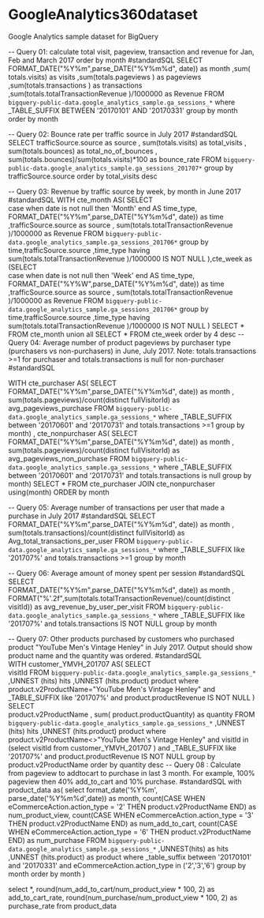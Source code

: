 # GoogleAnalytics360dataset
Google Analytics sample dataset for BigQuery

-- Query 01: calculate total visit, pageview, transaction and revenue for Jan, Feb and March 2017 order by month
#standardSQL
SELECT FORMAT_DATE("%Y%m",parse_DATE("%Y%m%d", date)) as month
  ,sum( totals.visits) as visits
  ,sum(totals.pageviews ) as pageviews
  ,sum(totals.transactions ) as transactions
  ,sum(totals.totalTransactionRevenue )/1000000 as Revenue
FROM `bigquery-public-data.google_analytics_sample.ga_sessions_*`
where _TABLE_SUFFIX BETWEEN '20170101' AND '20170331'
group by month
order by month

 
 -- Query 02: Bounce rate per traffic source in July 2017
#standardSQL
 SELECT trafficSource.source as source
  , sum(totals.visits) as total_visits
  , sum(totals.bounces) as total_no_of_bounces
  , sum(totals.bounces)/sum(totals.visits)*100 as bounce_rate
FROM `bigquery-public-data.google_analytics_sample.ga_sessions_201707*`
group by trafficSource.source
order by total_visits desc
 


-- Query 03: Revenue by traffic source by week, by month in June 2017
#standardSQL
WITH cte_month AS(
  SELECT  
    case when date is not null then 'Month' end AS time_type,
    FORMAT_DATE("%Y%m",parse_DATE("%Y%m%d", date)) as time
    ,trafficSource.source as source
    , sum(totals.totalTransactionRevenue )/1000000 as Revenue
  FROM `bigquery-public-data.google_analytics_sample.ga_sessions_201706*`
  group by time,trafficSource.source ,time_type
  having sum(totals.totalTransactionRevenue )/1000000 IS NOT NULL
  ),cte_week as
  (SELECT  
    case when date is not null then 'Week' end AS time_type,
    FORMAT_DATE("%Y%W",parse_DATE("%Y%m%d", date)) as time
    ,trafficSource.source as source
    , sum(totals.totalTransactionRevenue )/1000000 as Revenue
  FROM `bigquery-public-data.google_analytics_sample.ga_sessions_201706*`
  group by time,trafficSource.source ,time_type
  having sum(totals.totalTransactionRevenue )/1000000 IS NOT NULL
  )
SELECT * FROM cte_month 
union all
SELECT * FROM cte_week 
order by 4 desc
--Query 04: Average number of product pageviews by purchaser type (purchasers vs non-purchasers) in June, July 2017. Note: totals.transactions >=1 for purchaser and totals.transactions is null for non-purchaser
#standardSQL
 
WITH cte_purchaser AS(
SELECT      
    FORMAT_DATE("%Y%m",parse_DATE("%Y%m%d", date)) as month
    , sum(totals.pageviews)/count(distinct fullVisitorId) as avg_pageviews_purchase
FROM `bigquery-public-data.google_analytics_sample.ga_sessions_*`
where _TABLE_SUFFIX between '20170601' and '20170731' 
  and totals.transactions >=1
group by month)
, cte_nonpurchaser AS(
SELECT      
    FORMAT_DATE("%Y%m",parse_DATE("%Y%m%d", date)) as month
    , sum(totals.pageviews)/count(distinct fullVisitorId) as avg_pageviews_non_purchase 
FROM `bigquery-public-data.google_analytics_sample.ga_sessions_*`
where _TABLE_SUFFIX between '20170601' and '20170731' 
   and totals.transactions is null
 group by month)
SELECT * FROM cte_purchaser 
JOIN cte_nonpurchaser 
using(month)
ORDER by month
 
 
 
-- Query 05: Average number of transactions per user that made a purchase in July 2017
#standardSQL
 SELECT      
    FORMAT_DATE("%Y%m",parse_DATE("%Y%m%d", date)) as month
    , sum(totals.transactions)/count(distinct fullVisitorId) as Avg_total_transactions_per_user
FROM `bigquery-public-data.google_analytics_sample.ga_sessions_*`
where _TABLE_SUFFIX like '201707%'
  and totals.transactions >=1
group by month



-- Query 06: Average amount of money spent per session
#standardSQL
SELECT      
    FORMAT_DATE("%Y%m",parse_DATE("%Y%m%d", date)) as month
    , FORMAT("%'.2f",sum(totals.totalTransactionRevenue)/count(distinct visitId)) as avg_revenue_by_user_per_visit
FROM `bigquery-public-data.google_analytics_sample.ga_sessions_*`
where _TABLE_SUFFIX like '201707%'
  and totals.transactions IS NOT NULL
group by month
 

-- Query 07: Other products purchased by customers who purchased product "YouTube Men's Vintage Henley" in July 2017. Output should show product name and the quantity was ordered.
#standardSQL   
WITH customer_YMVH_201707 AS(
  SELECT      
      visitId
  FROM `bigquery-public-data.google_analytics_sample.ga_sessions_*`
    ,UNNEST (hits) hits
    ,UNNEST (hits.product) product
  where product.v2ProductName="YouTube Men's Vintage Henley"
    and _TABLE_SUFFIX like '201707%'
    and product.productRevenue IS NOT NULL
)
SELECT      
    product.v2ProductName
    , sum( product.productQuantity) as quantity
FROM `bigquery-public-data.google_analytics_sample.ga_sessions_*`
  ,UNNEST (hits) hits
  ,UNNEST (hits.product) product
where product.v2ProductName<>"YouTube Men's Vintage Henley"
  and visitId in (select visitId from customer_YMVH_201707 )
  and _TABLE_SUFFIX like '201707%'
  and product.productRevenue IS NOT NULL
group by product.v2ProductName
order by quantity desc
-- Query 08 : Calculate from pageview to addtocart to purchase in last 3 month. For example, 100% pageview then 40% add_to_cart and 10% purchase.
#standardSQL
with product_data as(
select
    format_date('%Y%m', parse_date('%Y%m%d',date)) as month,
    count(CASE WHEN eCommerceAction.action_type = '2' THEN product.v2ProductName END) as num_product_view,
    count(CASE WHEN eCommerceAction.action_type = '3' THEN product.v2ProductName END) as num_add_to_cart,
    count(CASE WHEN eCommerceAction.action_type = '6' THEN product.v2ProductName END) as num_purchase
FROM `bigquery-public-data.google_analytics_sample.ga_sessions_*`
,UNNEST(hits) as hits
,UNNEST (hits.product) as product
where _table_suffix between '20170101' and '20170331'
and eCommerceAction.action_type in ('2','3','6')
group by month
order by month
)
 
select
    *,
    round(num_add_to_cart/num_product_view * 100, 2) as add_to_cart_rate,
    round(num_purchase/num_product_view * 100, 2) as purchase_rate
from product_data
